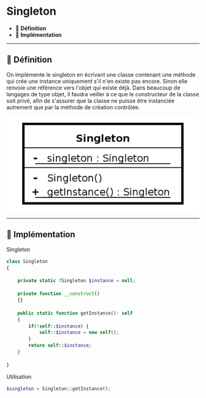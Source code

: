 # Singleton

*  🔖 **Définition**
*  🔖 **Implémentation**

___

## 📑 Définition

On implémente le singleton en écrivant une classe contenant une méthode qui crée une instance uniquement s'il n'en existe pas encore. Sinon elle renvoie une référence vers l'objet qui existe déjà. Dans beaucoup de langages de type objet, il faudra veiller à ce que le constructeur de la classe soit privé, afin de s'assurer que la classe ne puisse être instanciée autrement que par la méthode de création contrôlée.

![image](https://raw.githubusercontent.com/seeren-training/Design-Pattern/master/wiki/resources/singleton.png)

___

## 📑 Implémentation

Singleton

```php
class Singleton
{

    private static ?Singleton $instance = null;
    
    private function __construct()
    {}
    
    public static function getInstance(): self
    {
        if(!self::$instance) {
            self::$instance = new self();
        }
        return self::$instance;
    }

}
```

Utilisation

```php
$singleton = Singleton::getInstance();
```